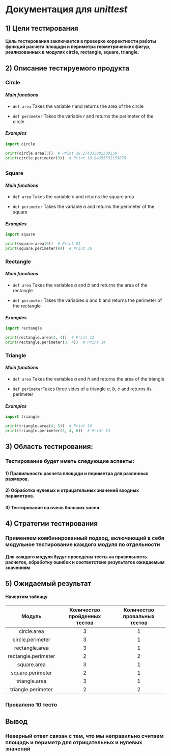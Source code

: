 # Документация для *unittest*

## 1) Цели тестирования

#### Цель тестирования заключается в проверке корректности работы функций расчета **площади** и **периметра** геометрических фигур, реализованных в модулях circle, rectangle, square, triangle. 

## 2) Описание тестируемого продукта

### **Circle**

#### *Main functions*

* `def area` Takes the variable *r* and returns the area of the circle

* `def perimeter` Takes the variable *r* and returns the perimeter of the circle

#### *Examples*

```python
import circle

print(circle.area(3))  # Print 28.274333882308138
print(circle.perimeter(3))  # Print 18.84955592153876

```

##

### **Square**

#### *Main functions*

* `def area` Takes the variable *a* and returns the square area

* `def perimeter` Takes the variable *a* and returns the perimeter of the square

#### *Examples*

```python
import square

print(square.area(9))  # Print 81
print(square.perimeter(9))  # Print 36

```

###

### **Rectangle**

#### *Main functions*

* `def area` Takes the variables *a* and *b* and returns the area of the rectangle

* `def perimeter` Takes the variables *a* and *b* and returns the perimeter of the rectangle

#### *Examples*

```python
import rectangle

print(rectangle.area(3, 4))  # Print 12
print(rectangle.perimeter(3, 4))  # Print 14

```

###

### **Triangle**

#### *Main functions*

* `def area` Takes the variables *a* and *h* and returns the area of the triangle

* `def perimeter`Takes three sides of a triangle *a*, *b*, *c* and returns its perimeter

#### *Examples*

```python
import triangle

print(triangle.area(4, 5))  # Print 10
print(triangle.perimeter(3, 4, 6))  # Print 13

```

## 3) Область тестирования:

### Тестирование будет иметь следующие аспекты:

#### 1) Правильность расчета площади и периметра для различных размеров.
#### 2) Обработка нулевых и отрицательных значений входных параметров.
#### 3) Тестирование на очень больших чисел.

## 4) Стратегии тестирования

### Применяем комбинированный подход, включающий в себя модульное тестирование каждого модуля по отдельности
#### Для каждого модуля будут проведены тесты на правильность расчетов, обработку ошибок и соответствие результатов ожидаемым значениям

## 5) Ожидаемый результат

#### Начертим таблицу

|       Модуль        | Количество пройденных тестов | Количество провальных тестов |                                                                                                                     
|:-------------------:|:----------------------------:|:----------------------------:|
|     circle.area     |              3               |              1               |                                                                                   
|  circle.perimeter   |              3               |              1               |                                                                                       
|   rectangle.area    |              3               |              1               | 
| rectangle.perimeter |              2               |              2               | 
|     square.area     |              3               |              1               |                                                                        
|  square.perimeter   |              2               |              1               |                                                                                
|    triangle.area    |              3               |              1               | 
| triangle.perimeter  |              2               |              2               | 

### Провалено 10 тесто

## Вывод

### Hеверный ответ связан с тем, что мы неправильно считаем площадь и периметр для отрицательных и нулевых значений
